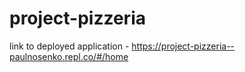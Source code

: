 # project-pizzeria
link to deployed application - https://project-pizzeria--paulnosenko.repl.co/#/home
